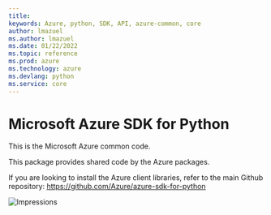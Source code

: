 ```yaml
---
title: 
keywords: Azure, python, SDK, API, azure-common, core
author: lmazuel
ms.author: lmazuel
ms.date: 01/22/2022
ms.topic: reference
ms.prod: azure
ms.technology: azure
ms.devlang: python
ms.service: core
---
```

# Microsoft Azure SDK for Python

This is the Microsoft Azure common code.

This package provides shared code by the Azure packages.

If you are looking to install the Azure client libraries, refer to the main Github repository:
https://github.com/Azure/azure-sdk-for-python


![Impressions](https://azure-sdk-impressions.azurewebsites.net/api/impressions/azure-sdk-for-python%2Fazure-common%2FREADME.png)

